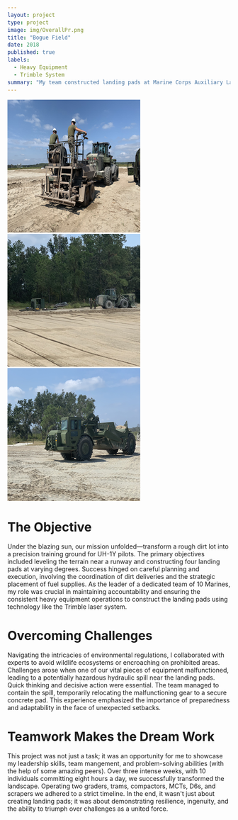```yaml
---
layout: project
type: project
image: img/OverallPr.png
title: "Bogue Field"
date: 2018
published: true
labels:
  - Heavy Equipment
  - Trimble System
summary: "My team constructed landing pads at Marine Corps Auxiliary Landing Field Bogue in support of student pilots."
---
```


<div class="text-center p-4">
  <img width="300px" src="../img/Hydroseeder.png" class="img-thumbnail" >
  <img width="300px" src="../img/Tram.png" class="img-thumbnail" >
  <img width="300px" src="../img/Scaper.png" class="img-thumbnail" >
</div>

# The Objective
Under the blazing sun, our mission unfolded—transform a rough dirt lot into a precision training ground for UH-1Y pilots. The primary objectives included leveling the terrain near a runway and constructing four landing pads at varying degrees. Success hinged on careful planning and execution, involving the coordination of dirt deliveries and the strategic placement of fuel supplies. As the leader of a dedicated team of 10 Marines, my role was crucial in maintaining accountability and ensuring the consistent heavy equipment operations to construct the landing pads using technology like the Trimble laser system.

# Overcoming Challenges
Navigating the intricacies of environmental regulations, I collaborated with experts to avoid wildlife ecosystems or encroaching on prohibited areas. Challenges arose when one of our vital pieces of equipment malfunctioned, leading to a potentially hazardous hydraulic spill near the landing pads. Quick thinking and decisive action were essential. The team managed to contain the spill, temporarily relocating the malfunctioning gear to a secure concrete pad. This experience emphasized the importance of preparedness and adaptability in the face of unexpected setbacks.

# Teamwork Makes the Dream Work
This project was not just a task; it was an opportunity for me to showcase my leadership skills, team mangement, and problem-solving abilities (with the help of some amazing peers). Over three intense weeks, with 10 individuals committing eight hours a day, we successfully transformed the landscape. Operating two graders, trams, compactors, MCTs, D6s, and scrapers we adhered to a strict timeline. In the end, it wasn't just about creating landing pads; it was about demonstrating resilience, ingenuity, and the ability to triumph over challenges as a united force.


